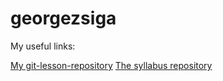 # georgezsiga

My useful links:<br>

[My git-lesson-repository](https://github.com/georgezsiga/git-lesson-repository "The git-lesson-repository of georgezsiga")
[The syllabus repository](https://github.com/greenfox-academy/eagles-syllabus "The syllabus repository of the Eagles")

